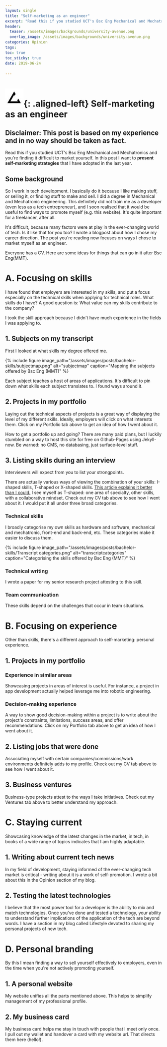 ```yaml
---
layout: single
title: "Self-marketing as an engineer"
excerpt: "Read this if you studied UCT's Bsc Eng Mechanical and Mechatronics and you're finding it difficult to market yourself."
header:
  teaser: /assets/images/backgrounds/university-avenue.png
  overlay_image: /assets/images/backgrounds/university-avenue.png
categories: Opinion
tags:
toc: true
toc_sticky: true
date: 2019-06-24

---
```

# ![drawing](/assets/images/favicon.jpg){: .aligned-left} Self-marketing as an engineer
## Disclaimer: This post is based on my experience and in no way should be taken as fact.

Read this if you studied UCT's Bsc Eng Mechanical and Mechatronics and you're finding it difficult to market yourself. In this post I want to **present self-marketing strategies** that I have adopted in the last year.

## Some background

So I work in tech development. I basically do it because I like making stuff, or selling it, or finding stuff to make and sell. I did a degree in Mechanical and Mechatronic engineering. This definitely did not train me as a developer (even less as a tech entrepreneur), and I soon realised that it would be useful to find ways to promote myself (e.g. this website). It's quite important for a freelancer, after all.

It's difficult, because many factors were at play in the ever-changing world of tech. Is it like that for you too? I wrote a blogpost about how I chose my career direction. The post you're reading now focuses on ways I chose to market myself as an engineer.

Everyone has a CV. Here are some ideas for things that can go in it after Bsc Eng(MMT).

# A. Focusing on skills
I have found that employers are interested in my skills, and put a focus especially on the technical skills when applying for technical roles. What skills do I have? A good question is: What value can my skills contribute to the company?

I took the skill approach because I didn't have much experience in the fields I was applying to.

## 1. Subjects on my transcript
First I looked at what skills my degree offered me.

{%
include figure
image_path="/assets/images/posts/bachelor-skills/subjectmap.png"
alt="subjectmap"
caption="Mapping the subjects offered by Bsc Eng (MMT)"
%}

Each subject teaches a host of areas of applications. It's difficult to pin down what skills each subject translates to. I found ways around it.

## 2. Projects in my portfolio
Laying out the technical aspects of projects is a great way of displaying the level of my different skills. Ideally, employers will click on what interests them. Click on my Portfolio tab above to get an idea of how I went about it.

How to get a portfolio up and going? There are many paid plans, but I luckily stumbled on a way to host this site for free on Github-Pages using Jekyll-now. Be warned: no CMS, no databasing, just surface-level stuff.

## 3. Listing skills during an interview

Interviewers will expect from you to list your strongpoints.

There are actually various ways of viewing the combination of your skills: I-shaped skills, T-shaped or X-shaped skills. [This article explains it better than I could.](https://trydesignlab.com/blog/how-to-get-hired-understand-if-youre-an-i-t-or-x-s/)
I see myself as T-shaped: one area of specialty, other skills, with a collaborative mindset. Check out my CV tab above to see how I went about it. I would put it all under three broad categories.

### Technical skills
I broadly categorise my own skills as hardware and software, mechanical and mechatronic, front-end and back-end, etc. These categories make it easier to discuss them.

{%
include figure
image_path="/assets/images/posts/bachelor-skills/Transcript categories.png"
alt="transcriptcategories"
caption="Categorising the skills offered by Bsc Eng (MMT)"
%}

### Technical writing
I wrote a paper for my senior research project attesting to this skill.

### Team communication
These skills depend on the challenges that occur in team situations.

# B. Focusing on experience
Other than skills, there's a different approach to self-marketing: personal experience.

## 1. Projects in my portfolio
### Experience in similar areas
Showcasing projects in areas of interest is useful. For instance, a project in app development actually helped leverage me into robotic engineering.


### Decision-making experience
A way to show good decision-making within a project is to write about the project's constraints, limitations, success areas, and offer recommendations. Click on my Portfolio tab above to get an idea of how I went about it.

## 2. Listing jobs that were done
Associating myself with certain companies/commissions/work environments definitely adds to my profile. Check out my CV tab above to see how I went about it.

## 3. Business ventures
Business-type projects attest to the ways I take initiatives. Check out my Ventures tab above to better understand my approach.

# C. Staying current
Showcasing knowledge of the latest changes in the market, in tech, in books of a wide range of topics indicates that I am highly adaptable.

## 1. Writing about current tech news
In my field of development, staying informed of the ever-changing tech market is critical - writing about it is a work of self-promotion. I wrote a bit about this in the Opinion section of my blog.

## 2. Testing the latest technologies
I believe that the most power tool for a developer is the ability to mix and match technologies. Once you've done and tested a technology, your ability to understand further implications of the application of the tech are beyond words. I have a section in my blog called Lifestyle devoted to sharing my personal projects of new tech.

# D. Personal branding
By this I mean finding a way to sell yourself effectively to employers, even in the time when you're not actively promoting yourself.

## 1. A personal website
My website unifies all the parts mentioned above. This helps to simplify management of my professional profile.

## 2. My business card
My business card helps me stay in touch with people that I meet only once. I pull out my wallet and handover a card with my website url. That directs them here (hello!).
